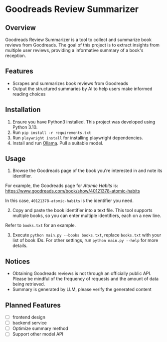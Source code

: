 # Goodreads Review Summarizer

## Overview

Goodreads Review Summarizer is a tool to collect and summarize book reviews from Goodreads. The goal of this project is to extract insights from multiple user reviews, providing a informative summary of a book's reception.

## Features

- Scrapes and summarizes book reviews from Goodreads
- Output the structured summaries by AI to help users make informed reading choices

## Installation

1. Ensure you have Python3 installed. This project was developed using Python 3.10.
2. Run `pip install -r requirements.txt`
3. Run `playwright install` for installing playwright dependencies.
4. Install and run [Ollama](https://ollama.com/). Pull a suitable model.

## Usage

1. Browse the Goodreads page of the book you're interested in and note its identifier.

For example, the Goodreads page for *Atomic Habits* is:
https://www.goodreads.com/book/show/40121378-atomic-habits

In this case, `40121378-atomic-habits` is the identifier you need.

2. Copy and paste the book identifier into a text file. This tool supports multiple books, so you can enter multiple identifiers, each on a new line.

Refer to `books.txt` for an example.

3. Execute `python main.py --books books.txt`, replace `books.txt` with your list of book IDs. For other settings, run `python main.py --help` for more details.

## Notices

- Obtaining Goodreads reviews is not through an officially public API. Please be mindful of the frequency of requests and the amount of data being retrieved.
- Summary is generated by LLM, please verify the generated content

## Planned Features

- [ ] frontend design
- [ ] backend service
- [ ] Optimize summary method
- [ ] Support other model API
